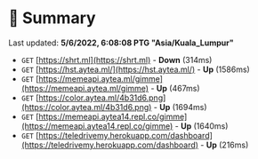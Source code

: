 # 📖 Summary
Last updated: **5/6/2022, 6:08:08 PTG "Asia/Kuala_Lumpur"**

- `GET` [https://shrt.ml](https://shrt.ml) - **Down** (314ms)
- `GET` [https://hst.aytea.ml/](https://hst.aytea.ml/) - **Up** (1586ms)
- `GET` [https://memeapi.aytea.ml/gimme](https://memeapi.aytea.ml/gimme) - **Up** (467ms)
- `GET` [https://color.aytea.ml/4b31d6.png](https://color.aytea.ml/4b31d6.png) - **Up** (1694ms)
- `GET` [https://memeapi.aytea14.repl.co/gimme](https://memeapi.aytea14.repl.co/gimme) - **Up** (1640ms)
- `GET` [https://teledrivemy.herokuapp.com/dashboard](https://teledrivemy.herokuapp.com/dashboard) - **Up** (216ms)
